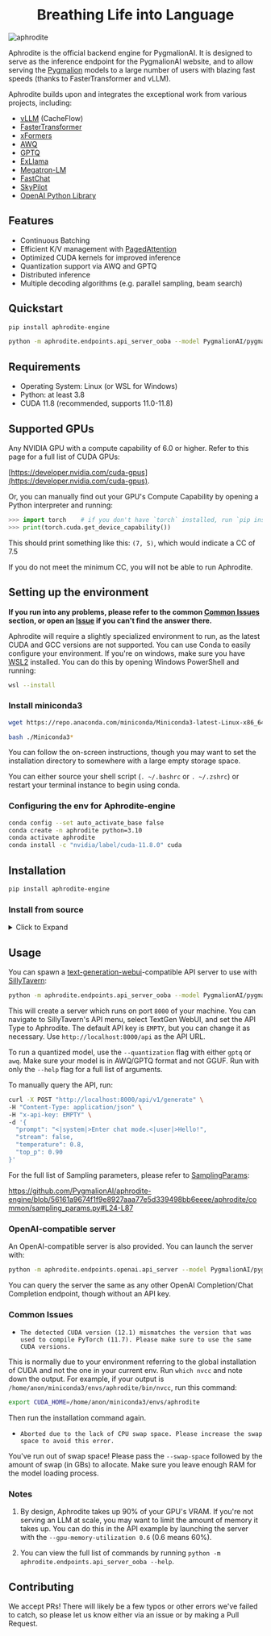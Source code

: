<h1 align="center">
Breathing Life into Language
</h1>


![aphrodite](./assets/aphrodite.png)

Aphrodite is the official backend engine for PygmalionAI. It is designed to serve as the inference endpoint for the PygmalionAI website, and to allow serving the [Pygmalion](https://huggingface.co/PygmalionAI) models to a large number of users with blazing fast speeds (thanks to FasterTransformer and vLLM). 

Aphrodite builds upon and integrates the exceptional work from various projects, including:


- [vLLM](https://github.com/vllm-project/vllm) (CacheFlow)
- [FasterTransformer](https://github.com/NVIDIA/FasterTransformer)
- [xFormers](https://github.com/facebookresearch/xformers)
- [AWQ](https://github.com/mit-han-lab/llm-awq/)
- [GPTQ](https://github.com/IST-DASLab/gptq)
- [ExLlama](https://github.com/turboderp/exllama)
- [Megatron-LM](https://github.com/NVIDIA/Megatron-LM)
- [FastChat](https://github.com/lm-sys/FastChat)
- [SkyPilot](https://github.com/skypilot-org/skypilot)
- [OpenAI Python Library](https://github.com/openai/openai-python)


## Features

- Continuous Batching
- Efficient K/V management with [PagedAttention](./aphrodite/modeling/layers/attention.py)
- Optimized CUDA kernels for improved inference
- Quantization support via AWQ and GPTQ
- Distributed inference
- Multiple decoding algorithms (e.g. parallel sampling, beam search)


## Quickstart

```sh
pip install aphrodite-engine

python -m aphrodite.endpoints.api_server_ooba --model PygmalionAI/pygmalion-2-7b
```

## Requirements

- Operating System: Linux (or WSL for Windows)
- Python: at least 3.8
- CUDA 11.8 (recommended, supports 11.0-11.8)

## Supported GPUs

Any NVIDIA GPU with a compute capability of 6.0 or higher. Refer to this page for a full list of CUDA GPUs:

[https://developer.nvidia.com/cuda-gpus](https://developer.nvidia.com/cuda-gpus).


Or, you can manually find out your GPU's Compute Capability by opening a Python interpreter and running:
```py
>>> import torch    # if you don't have `torch` installed, run `pip install torch` first
>>> print(torch.cuda.get_device_capability())
```
This should print something like this: `(7, 5)`, which would indicate a CC of 7.5

If you do not meet the minimum CC, you will not be able to run Aphrodite.

## Setting up the environment
**If you run into any problems, please refer to the common [Common Issues](#common-issues) section, or open an [Issue](https://github.com/PygmalionAI/aphrodite-engine/issues) if you can't find the answer there.**

Aphrodite will require a slightly specialized environment to run, as the latest CUDA and GCC versions are not supported. You can use Conda to easily configure your environment. If you're on windows, make sure you have [WSL2](https://learn.microsoft.com/en-us/windows/wsl/install) installed. You can do this by opening Windows PowerShell and running:
```sh
wsl --install
```

### Install miniconda3

```sh
wget https://repo.anaconda.com/miniconda/Miniconda3-latest-Linux-x86_64.sh

bash ./Miniconda3*
```
You can follow the on-screen instructions, though you may want to set the installation directory to somewhere with a large empty storage space.

You can either source your shell script (`. ~/.bashrc` or `. ~/.zshrc`) or restart your terminal instance to begin using conda.

### Configuring the env for Aphrodite-engine
```sh
conda config --set auto_activate_base false
conda create -n aphrodite python=3.10
conda activate aphrodite
conda install -c "nvidia/label/cuda-11.8.0" cuda
```

## Installation

```sh
pip install aphrodite-engine
```

### Install from source
  <details>

  <summary>Click to Expand</summary>

  ```bash
  git clone https://github.com/PygmalionAI/aphrodite-engine && cd aphrodite-engine
  pip install -e .  # this will take a while
  ```
  </details>

## Usage

You can spawn a [text-generation-webui](https://github.com/oobabooga/text-generation-webui)-compatible API server to use with [SillyTavern](https://github.com/SillyTavern/SillyTavern):

```sh
python -m aphrodite.endpoints.api_server_ooba --model PygmalionAI/pygmalion-2-13b --max-model-len 4096 --max-num-batched-tokens 4096
```

This will create a server which runs on port `8000` of your machine. You can navigate to SillyTavern's API menu, select TextGen WebUI, and set the API Type to Aphrodite. The default API key is `EMPTY`, but you can change it as necessary. Use `http://localhost:8000/api` as the API URL.

To run a quantized model, use the `--quantization` flag with either `gptq` or `awq`. Make sure your model is in AWQ/GPTQ format and not GGUF. Run with only the `--help` flag for a full list of arguments.

To manually query the API, run:

```sh
curl -X POST "http://localhost:8000/api/v1/generate" \
-H "Content-Type: application/json" \
-H "x-api-key: EMPTY" \
-d '{
  "prompt": "<|system|>Enter chat mode.<|user|>Hello!",
  "stream": false,
  "temperature": 0.8,
  "top_p": 0.90
}'

```
For the full list of Sampling parameters, please refer to [SamplingParams](https://github.com/PygmalionAI/aphrodite-engine/blob/main/aphrodite/common/sampling_params.py):

https://github.com/PygmalionAI/aphrodite-engine/blob/56161a9674f1f9e8927aaa77e5d339498bb6eeee/aphrodite/common/sampling_params.py#L24-L87

### OpenAI-compatible server
An OpenAI-compatible server is also provided. You can launch the server with:
```sh
python -m aphrodite.endpoints.openai.api_server --model PygmalionAI/pygmalion-2-13b
```

You can query the server the same as any other OpenAI Completion/Chat Completion endpoint, though without an API key.

### Common Issues
- `The detected CUDA version (12.1) mismatches the version that was used to compile
      PyTorch (11.7). Please make sure to use the same CUDA versions.`

This is normally due to your environment referring to the global installation of CUDA and not the one in your current env. Run `which nvcc` and note down the output. For example, if your output is `/home/anon/miniconda3/envs/aphrodite/bin/nvcc`, run this command:
```sh
export CUDA_HOME=/home/anon/miniconda3/envs/aphrodite
```

Then run the installation command again.


- `Aborted due to the lack of CPU swap space. Please increase the swap space to avoid this error.`

You've run out of swap space! Please pass the `--swap-space` followed by the amount of swap (in GBs) to allocate. Make sure you leave enough RAM for the model loading process.
### Notes

1. By design, Aphrodite takes up 90% of your GPU's VRAM. If you're not serving an LLM at scale, you may want to limit the amount of memory it takes up. You can do this in the API example by launching the server with the `--gpu-memory-utilization 0.6` (0.6 means 60%).

2. You can view the full list of commands by running `python -m aphrodite.endpoints.api_server_ooba --help`.

## Contributing
We accept PRs! There will likely be a few typos or other errors we've failed to catch, so please let us know either via an issue or by making a Pull Request.
